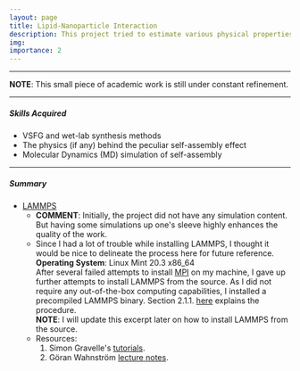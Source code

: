 ```yaml
---
layout: page
title: Lipid-Nanoparticle Interaction
description: This project tried to estimate various physical properties of biological membranes when they interact with nanoparticles of different sizes using the nonlinear spectroscopy technique of Vibrational Sum Frequency Generation (VSFG).
img: 
importance: 2
---
```


<hr>

**NOTE**: This small piece of academic work is still under constant refinement. <br>


<hr>

##### Skills Acquired
<ul>
    <li> VSFG and wet-lab synthesis methods </li>
    <li> The physics (if any) behind the peculiar self-assembly effect </li>
    <li> Molecular Dynamics (MD) simulation of self-assembly </li>
</ul>

<hr>

##### Summary

<ul>
    <li> <a href = "https://www.lammps.org/#gsc.tab=0" title = "LAMMPS webpage">LAMMPS</a>  
        <ul>
            <li><b>COMMENT</b>: Initially, the project did not have any simulation content. But having some simulations up one's sleeve highly enhances the quality of the work.</li>
            <li>Since I had a lot of trouble while installing LAMMPS, I thought it would be nice to delineate the process here for future reference.<br>
            <b>Operating System</b>: Linux Mint 20.3 x86_64<br>
            After several failed attempts to install <a href = "https://www.open-mpi.org/" title = "open-mpi webpage">MPI</a> on my machine, I gave up further attempts to install LAMMPS from the source. As I did not require any out-of-the-box computing capabilities, I installed a precompiled LAMMPS binary. Section 2.1.1. <a href = "https://docs.lammps.org/Install_linux.html#ubuntu" title = "LAMMPS binary documentation">here</a> explains the procedure.<br> 
            <b>NOTE</b>: I will update this excerpt later on how to install LAMMPS from the source.
            </li>
            <li>Resources:
                <ol>
                    <li> Simon Gravelle's <a href = "https://lammpstutorials.github.io/" title = "LAMMPS_tuts">tutorials</a>.</li>
                    <li>Göran Wahnström <a href = "http://fy.chalmers.se/~tfsgw/CompPhys/lectures/MD_LectureNotes_181111.pdf" title = "md_ln"> lecture notes</a>.</li>
                </ol>
            </li>
        </ul>        
    </li>
</ul>

